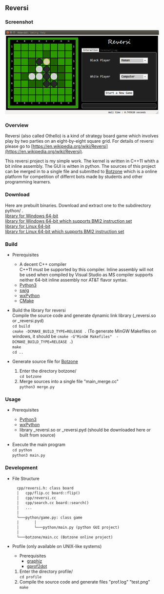 ## Reversi

### Screenshot
![](./image/reversi.png)

### Overview
Reversi (also called Othello) is a kind of strategy board game which involves play by two parties on an eight-by-eight square grid. For details of reversi please go to [https://en.wikipedia.org/wiki/Reversi](https://en.wikipedia.org/wiki/Reversi).

This reversi project is my simple work. The kernel is written in C++11 whith a bit inline assembly. The GUI is witten in python. The sources of this project can be merged in to a single file and submitted to [Botzone](https://botzone.org) which is a online platform for competition of differnt bots made by students and other programming learners.

### Download
Here are prebuilt binaries. Download and extract one to the subdirectory python/ .  
	[library for Windows 64-bit](https://github.com/Nugnikoll/MyReversi/releases/download/untagged-20c3c432273701ae53ef/reversi_windows_x64.zip)  
	[library for Windows 64-bit which supports BMI2 instruction set](https://github.com/Nugnikoll/MyReversi/releases/download/untagged-20c3c432273701ae53ef/reversi_windows_x64_bmi2.zip)  
	[library for Linux 64-bit](https://github.com/Nugnikoll/MyReversi/releases/download/untagged-20c3c432273701ae53ef/reversi_linux_x64.tar.gz)  
	[library for Linux 64-bit which supports BMI2 instruction set](https://github.com/Nugnikoll/MyReversi/releases/download/untagged-20c3c432273701ae53ef/reversi_linux_x64_bmi2.tar.gz)

### Build

- Prerequisites
	- A decent C++ compiler  
		C++11 must be supported by this compiler. Inline assembly will not be used when compiled by Visual Studio as MS compiler supports neither 64-bit inline assembly nor AT&T flavor syntax.
	- [Python3](https://www.python.org/)
	- [swig](http://swig.org/)
	- [wxPython](https://www.wxpython.org/)
	- [CMake](https://cmake.org/)

- Build the library for reversi  
	Compile the source code and generate dynamic link library (_reversi.so or _reversi.pyd)  
	`cd build`  
	`cmake -DCMAKE_BUILD_TYPE=RELEASE
.` (To generate MinGW Makefiles on windows, it should be `cmake -G"MinGW Makefiles"  -DCMAKE_BUILD_TYPE=RELEASE .`)  
	`make`  
	`cd ..`  

- Generate source file for [Botzone](https://botzone.org)
	1. Enter the directory botzone/  
		`cd botzone`
	2. Merge sources into a single file "main_merge.cc"  
		`python3 merge.py`

### Usage
- Prerequisites
	- [Python3](https://www.python.org/)
	- [wxPython](https://www.wxpython.org/)
	- library _reversi.so or _reversi.pyd (should be downloaded here or built from source)

- Execute the main program  
	`cd python`  
	`python3 main.py` 

### Development

- File Structure  

		cpp/reversi.h: class board
		│	cpp/flip.cc board::flip()
		│	cpp/reversi.cc
		│	cpp/search.cc board::search()
		│	...
		│
		└───python/game.py: class game
		│		│
		│		└───python/main.py (python GUI project)
		│
		└───botzone/main.cc (Botzone online project)

- Profile (only available on UNIX-like systems)
	- Prerequisites
		- [graphiz](https://www.graphviz.org/)
		- [gprof2dot](https://github.com/jrfonseca/gprof2dot)

	1. Enter the directory profile/  
		`cd profile`
	2. Compile the source code and generate files "prof.log" "test.png"  
		`make`
